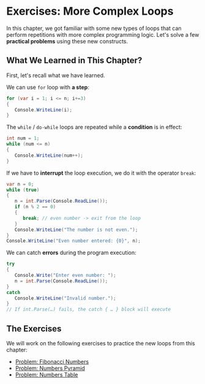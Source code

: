 # Exercises: More Complex Loops

In this chapter, we got familiar with some new types of loops that can perform repetitions with more complex programming logic. Let's solve a few **practical problems** using these new constructs.

## What We Learned in This Chapter?

First, let's recall what we have learned.

We can use `for` loop with **a step**:

```csharp
for (var i = 1; i <= n; i+=3)
{
   Console.WriteLine(i);
}
```

The `while` / `do-while` loops are repeated while a **condition** is in effect:

```csharp
int num = 1;
while (num <= n)
{
   Console.WriteLine(num++);
}
```

If we have to **interrupt** the loop execution, we do it with the operator `break`:

```csharp
var n = 0;
while (true)
{
   n = int.Parse(Console.ReadLine());
   if (n % 2 == 0)
   {
      break; // even number -> exit from the loop
   }
   Console.WriteLine("The number is not even.");
}
Console.WriteLine("Even number entered: {0}", n);
```

We can catch **errors** during the program execution:

```csharp
try
{
   Console.Write("Enter even number: ");
   n = int.Parse(Console.ReadLine());
}  
catch 
   Console.WriteLine("Invalid number."); 
}
// If int.Parse(…) fails, the catch { … } block will execute
```

## The Exercises

We will work on the following exercises to practice the new loops from this chapter:

* [Problem: Fibonacci Numbers](/Content/Chapter-7-1-complex-loops/exercises-with-loops/fibonacci-numbers/fibonacci-numbers.md)
* [Problem: Numbers Pyramid](/Content/Chapter-7-1-complex-loops/exercises-with-loops/number-pyramid/number-pyramid.md)
* [Problem: Numbers Table](/Content/Chapter-7-1-complex-loops/exercises-with-loops/number-table/number-table.md)
